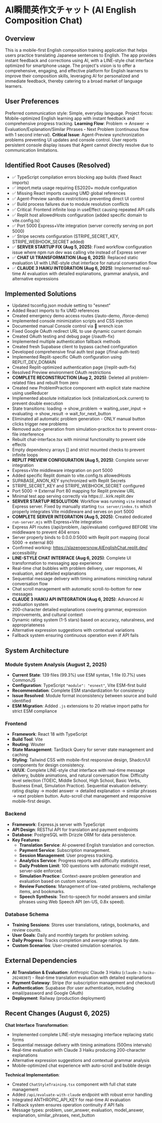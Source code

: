 # AI瞬間英作文チャット (AI English Composition Chat)

## Overview

This is a mobile-first English composition training application that helps users practice translating Japanese sentences to English. The app provides instant feedback and corrections using AI, with a LINE-style chat interface optimized for smartphone usage. The project's vision is to offer a comprehensive, engaging, and effective platform for English learners to improve their composition skills, leveraging AI for personalized and immediate feedback, thereby catering to a broad market of language learners.

## User Preferences

Preferred communication style: Simple, everyday language.
Project focus: Mobile-optimized English learning app with instant feedback and comprehensive progress tracking.
**Learning Flow**: Problem → Answer → Evaluation/Explanation/Similar Phrases・Next Problem (continuous flow with 1 second interval).
**Critical Issue**: Agent-Preview synchronization problems preventing UI updates and console control. User reports persistent console display issues that Agent cannot directly resolve due to communication limitations.

## Identified Root Causes (Resolved)
- ✅ TypeScript compilation errors blocking app builds (fixed React imports)
- ✅ import.meta usage requiring ES2020+ module configuration
- ✅ Missing React imports causing UMD global references
- ✅ Agent-Preview sandbox restrictions preventing direct UI control
- ✅ Build process failures due to module resolution conflicts
- ✅ Critical: Frontend infinite loop in useEffect causing repeated API calls
- ✅ Replit host allowedHosts configuration (added specific domain to vite.config.ts)
- ✅ Port 5000 Express+Vite integration (server correctly serving on port 5000)
- ✅ Stripe secrets configuration (STRIPE_SECRET_KEY, STRIPE_WEBHOOK_SECRET added)
- ✅ **SERVER STARTUP FIX (Aug 5, 2025)**: Fixed workflow configuration issue where npm run dev was calling vite instead of Express server
- ✅ **CHAT UI TRANSFORMATION (Aug 6, 2025)**: Replaced static evaluation UI with LINE-style chat interface for natural conversation flow
- ✅ **CLAUDE 3 HAIKU INTEGRATION (Aug 6, 2025)**: Implemented real-time AI evaluation with detailed explanations, grammar analysis, and alternative expressions

## Implemented Solutions
- Updated tsconfig.json module setting to "esnext"
- Added React imports to fix UMD references
- Created emergency demo access routes (/auto-demo, /force-demo)
- Implemented console minimization scripts and CSS injection
- Documented manual Console control via 🔧 wrench icon
- Fixed Google OAuth redirect URL to use dynamic current domain
- Created OAuth testing and debug page (/oauth-fix)
- Implemented multiple authentication fallback methods
- Created fresh Supabase client to bypass cached configuration
- Developed comprehensive final auth test page (/final-auth-test)
- Implemented Replit-specific OAuth configuration using REPLIT_DEV_DOMAIN
- Created Replit-optimized authentication page (/replit-auth-fix)
- Resolved Preview environment OAuth restrictions
- **COMPLETE RECONSTRUCTION (Aug 2, 2025)**: Deleted all problem-related files and rebuilt from zero
- Created new ProblemPractice component with explicit state machine using useReducer
- Implemented absolute initialization lock (initializationLock.current) to prevent double execution
- State transitions: loading → show_problem → waiting_user_input → evaluating → show_result → wait_for_next_button
- Eliminated all automatic problem generation - ONLY manual button clicks trigger new problems
- Removed auto-generation from simulation-practice.tsx to prevent cross-file interference
- Rebuilt chat-interface.tsx with minimal functionality to prevent side effects
- Empty dependency arrays [] and strict mounted checks to prevent infinite loops
- **REPLIT PREVIEW CONFIGURATION (Aug 5, 2025)**: Complete server integration
- Express+Vite middleware integration on port 5000
- Added specific Replit domain to vite.config.ts allowedHosts
- SUPABASE_ANON_KEY synchronized with Replit Secrets
- STRIPE_SECRET_KEY and STRIPE_WEBHOOK_SECRET configured
- Port 5000 → External Port 80 mapping for Replit preview URL
- Minimal test app serving correctly via https://...kirk.replit.dev
- **SERVER STARTUP RESOLUTION**: Workflow was running `vite` instead of Express server. Fixed by manually starting `tsx server/index.ts` which properly integrates Vite middleware and serves on port 5000
- **COMPLETE SERVER INTEGRATION (Aug 5, 2025)**: Created dedicated `run-server.mjs` with Express+Vite integration
- Express API routes (/api/problem, /api/evaluate) configured BEFORE Vite middleware to prevent 404 errors
- Server properly binds to 0.0.0.0:5000 with Replit port mapping (local 5000 → external 80)
- Confirmed working: https://slazengersnow.AIEnglishChat.replit.dev/ accessibility
- **LINE-STYLE CHAT INTERFACE (Aug 6, 2025)**: Complete UI transformation to messaging app experience
- Real-time chat bubbles with problem delivery, user responses, AI evaluation, and detailed explanations
- Sequential message delivery with timing animations mimicking natural conversation flow
- Chat scroll management with automatic scroll-to-bottom for new messages
- **CLAUDE 3 HAIKU API INTEGRATION (Aug 6, 2025)**: Advanced AI evaluation system
- 200-character detailed explanations covering grammar, expression improvements, and cultural context
- Dynamic rating system (1-5 stars) based on accuracy, naturalness, and appropriateness
- Alternative expression suggestions with contextual variations
- Fallback system ensuring continuous operation even if API fails

## System Architecture

### Module System Analysis (August 2, 2025)
- **Current State**: 139 files (99.3%) use ESM syntax, 1 file (0.7%) uses CommonJS
- **Configuration**: TypeScript `"module": "esnext"`, Vite ESM-first build
- **Recommendation**: Complete ESM standardization for consistency
- **Issue Resolved**: Module format inconsistency between source and build identified
- **ESM Migration**: Added `.js` extensions to 20 relative import paths for strict ESM compliance

### Frontend
- **Framework**: React 18 with TypeScript
- **Build Tool**: Vite
- **Routing**: Wouter
- **State Management**: TanStack Query for server state management and caching
- **Styling**: Tailwind CSS with mobile-first responsive design, Shadcn/UI components for design consistency.
- **UI/UX**: Complete LINE-style chat interface with real-time message delivery, bubble animations, and natural conversation flow. Difficulty level selection (TOEIC, Middle School, High School, Basic Verbs, Business Email, Simulation Practice). Sequential evaluation delivery: rating display → model answer → detailed explanation → similar phrases → next problem button. Auto-scroll chat management and responsive mobile-first design.

### Backend
- **Framework**: Express.js server with TypeScript
- **API Design**: RESTful API for translation and payment endpoints
- **Database**: PostgreSQL with Drizzle ORM for data persistence.
- **Key Features**:
    - **Translation Service**: AI-powered English translation and correction.
    - **Payment Service**: Subscription management.
    - **Session Management**: User progress tracking.
    - **Analytics Service**: Progress reports and difficulty statistics.
    - **Daily Problem Limit**: 100 questions with automatic midnight reset, server-side enforced.
    - **Simulation Practice**: Context-aware problem generation and evaluation based on custom scenarios.
    - **Review Functions**: Management of low-rated problems, rechallenge items, and bookmarks.
    - **Speech Synthesis**: Text-to-speech for model answers and similar phrases using Web Speech API (en-US, 0.8x speed).

### Database Schema
- **Training Sessions**: Stores user translations, ratings, bookmarks, and review counts.
- **User Goals**: Daily and monthly targets for problem solving.
- **Daily Progress**: Tracks completion and average ratings by date.
- **Custom Scenarios**: User-created simulation scenarios.

## External Dependencies

- **AI Translation & Evaluation**: Anthropic Claude 3 Haiku (`claude-3-haiku-20240307`) - Real-time translation evaluation with detailed explanations
- **Payment Gateway**: Stripe (for subscription management and checkout)
- **Authentication**: Supabase (for user authentication, including email/password and Google OAuth)
- **Deployment**: Railway (production deployment)

## Recent Changes (August 6, 2025)

**Chat Interface Transformation**:
- Implemented complete LINE-style messaging interface replacing static forms
- Sequential message delivery with timing animations (500ms intervals)
- Real-time evaluation with Claude 3 Haiku producing 200-character explanations
- Alternative expression suggestions and contextual grammar analysis
- Mobile-optimized chat experience with auto-scroll and bubble design

**Technical Implementation**:
- Created `ChatStyleTraining.tsx` component with full chat state management
- Added `/api/evaluate-with-claude` endpoint with robust error handling
- Integrated ANTHROPIC_API_KEY for real-time AI evaluation
- Fallback system ensures operation continuity if API fails
- Message types: problem, user_answer, evaluation, model_answer, explanation, similar_phrases, next_button